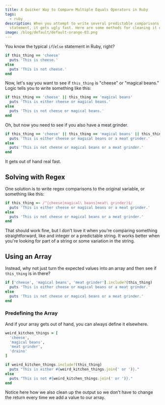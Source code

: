 ```yaml
---
title: A Quicker Way to Compare Multiple Equals Operators in Ruby
tags:
  - ruby
description: When you attempt to write several predictable comparisons in one
  statement, it gets ugly fast. Here are some methods for cleaning it up.
image: /blog/default/default-orange-03.png
---
```


You know the typical `if`/`else` statement in Ruby, right?

```ruby
if this_thing == 'cheese'
  puts 'This is cheese.'
else
  puts 'This is not cheese.'
end
```

Now, let's say you want to see if `this_thing` is "cheese" or "magical beans." Logic tells you to write something like this:

```ruby
if this_thing == 'cheese' || this_thing == 'magical beans'
  puts 'This is either cheese or magical beans.'
else
  puts 'This is not cheese or magical beans.'
end
```

Oh, but now you need to see if you also have a meat grinder.

```ruby
if this_thing == 'cheese' || this_thing == 'magical beans' || this_thing == 'meat grinder'
  puts 'This is either cheese or magical beans or a meat grinder.'
else
  puts 'This is not cheese or magical beans or a meat grinder.'
end
```

It gets out of hand real fast.

## Solving with Regex

One solution is to write regex comparisons to the original variable, or something like this:

```ruby
if this_thing =~ /^(cheese|magical\ beans|meat\ grinder)$/
  puts 'This is either cheese or magical beans or a meat grinder.'
else
  puts 'This is not cheese or magical beans or a meat grinder.'
end
```

That should work fine, but I don't love it when you're comparing something straightforward, like and integer or a predictable string. It works better when you're looking for part of a string or some variation in the string.

## Using an Array

Instead, why not just turn the expected values into an array and then see if `this_thing` is in there?

```ruby
if ['cheese', 'magical beans', 'meat grinder'].include?(this_thing)
  puts 'This is either cheese or magical beans or a meat grinder.'
else
  puts 'This is not cheese or magical beans or a meat grinder.'
end
```

### Predefining the Array

And if your array gets out of hand, you can always define it elsewhere.

```ruby
weird_kitchen_things = [
  'cheese',
  'magical beans',
  'meat grinder',
  'draino'
]

if weird_kitchen_things.include?(this_thing)
  puts "This is either #{weird_kitchen_things.join(' or ')}."
else
  puts "This is not #{weird_kitchen_things.join(' or ')}."
end
```

Notice here how we also clean up the output so we don't have to change the return every time we add a value to our array.
